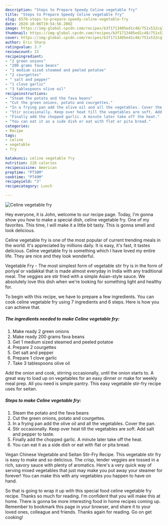 ```yaml
---
description: "Steps to Prepare Speedy Celine vegetable fry"
title: "Steps to Prepare Speedy Celine vegetable fry"
slug: 6578-steps-to-prepare-speedy-celine-vegetable-fry
date: 2020-10-06T19:54:56.200Z
image: https://img-global.cpcdn.com/recipes/b3f1713405ed1c48/751x532cq70/celine-vegetable-fry-recipe-main-photo.jpg
thumbnail: https://img-global.cpcdn.com/recipes/b3f1713405ed1c48/751x532cq70/celine-vegetable-fry-recipe-main-photo.jpg
cover: https://img-global.cpcdn.com/recipes/b3f1713405ed1c48/751x532cq70/celine-vegetable-fry-recipe-main-photo.jpg
author: Eric Sharp
ratingvalue: 3.7
reviewcount: 15
recipeingredient:
- "2 green onions"
- "200 grams fava beans"
- "1 medium sized steamed and peeled potatoe"
- "2 courgettes"
- " salt and pepper"
- "1 clove garlic"
- "3 tablespoons olive oil"
recipeinstructions:
- "Steam the potato and the fava beans"
- "Cut the green onions, potato and courgettes."
- "In a frying pan add the olive oil and all the vegetables. Cover the pan."
- "Stir occasionally. Keep over heat till the vegetables are soft. Add salt and pepper to taste."
- "Finally add the chopped garlic. A minute later take off the heat."
- "You can eat it as a side dish or eat with flat or pita bread."
categories:
- Recipe
tags:
- celine
- vegetable
- fry

katakunci: celine vegetable fry 
nutrition: 220 calories
recipecuisine: American
preptime: "PT30M"
cooktime: "PT49M"
recipeyield: "3"
recipecategory: Lunch

---
```



![Celine vegetable fry](https://img-global.cpcdn.com/recipes/b3f1713405ed1c48/751x532cq70/celine-vegetable-fry-recipe-main-photo.jpg)

Hey everyone, it is John, welcome to our recipe page. Today, I'm gonna show you how to make a special dish, celine vegetable fry. One of my favorites. This time, I will make it a little bit tasty. This is gonna smell and look delicious.

Celine vegetable fry is one of the most popular of current trending meals in the world. It's appreciated by millions daily. It is easy, it's fast, it tastes delicious. Celine vegetable fry is something which I have loved my entire life. They are nice and they look wonderful.

Vegetable Fry - The most simplest form of vegetable stir fry is in the form of poriyal or vadakkal that is made almost everyday in India with any traditional meal. The veggies are stir fried with a simple Asian-style sauce. We absolutely love this dish when we&#39;re looking for something light and healthy for.


To begin with this recipe, we have to prepare a few ingredients. You can cook celine vegetable fry using 7 ingredients and 6 steps. Here is how you can achieve that.

<!--inarticleads1-->

##### The ingredients needed to make Celine vegetable fry:

1. Make ready 2 green onions
1. Make ready 200 grams fava beans
1. Get 1 medium sized steamed and peeled potatoe
1. Prepare 2 courgettes
1. Get  salt and pepper
1. Prepare 1 clove garlic
1. Take 3 tablespoons olive oil


Add the onion and cook, stirring occasionally, until the onion starts to. A great way to load up on vegetables for an easy dinner or make for weekly meal prep. All you need is simple pantry. This easy vegetable stir-fry recipe uses for seitan. 

<!--inarticleads2-->

##### Steps to make Celine vegetable fry:

1. Steam the potato and the fava beans
1. Cut the green onions, potato and courgettes.
1. In a frying pan add the olive oil and all the vegetables. Cover the pan.
1. Stir occasionally. Keep over heat till the vegetables are soft. Add salt and pepper to taste.
1. Finally add the chopped garlic. A minute later take off the heat.
1. You can eat it as a side dish or eat with flat or pita bread.


Vegan Chinese Vegetable and Seitan Stir-Fry Recipe. This vegetable stir fry is easy to make and so delicious. The crisp, tender veggies are tossed in a rich, savory sauce with plenty of aromatics. Here&#39;s a very quick way of serving mixed vegetables that just may make you put away your steamer for forever! You can make this with any vegetables you happen to have on hand. 

So that is going to wrap it up with this special food celine vegetable fry recipe. Thanks so much for reading. I'm confident that you will make this at home. There is gonna be more interesting food in home recipes coming up. Remember to bookmark this page in your browser, and share it to your loved ones, colleague and friends. Thanks again for reading. Go on get cooking!
